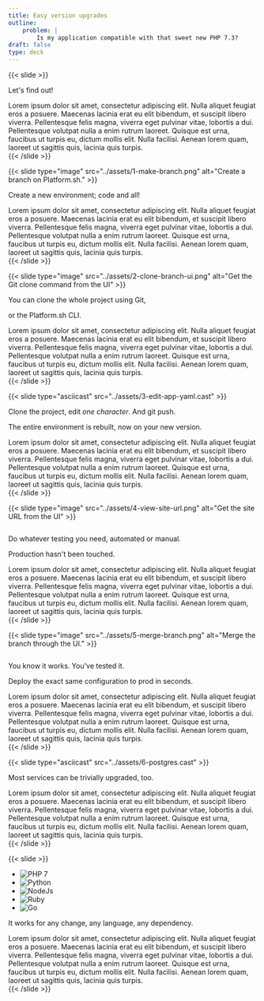 ```yaml
---
title: Easy version upgrades
outline:
    problem: |
        Is my application compatible with that sweet new PHP 7.3?
draft: false
type: deck
---
```


{{< slide >}}
<p>Let's find out!</p>
<aside class="notes">
  Lorem ipsum dolor sit amet, consectetur adipiscing elit. Nulla aliquet feugiat eros a posuere.
  Maecenas lacinia erat eu elit bibendum, et suscipit libero viverra. Pellentesque felis magna, viverra eget pulvinar vitae, lobortis a dui.
  Pellentesque volutpat nulla a enim rutrum laoreet. Quisque est urna, faucibus ut turpis eu, dictum mollis elit.
  Nulla facilisi. Aenean lorem quam, laoreet ut sagittis quis, lacinia quis turpis.
</aside>
{{< /slide >}}

{{< slide type="image" src="../assets/1-make-branch.png" alt="Create a branch on Platform.sh." >}}
<p>Create a new environment; code and all!</p>
<aside class="notes">
  Lorem ipsum dolor sit amet, consectetur adipiscing elit. Nulla aliquet feugiat eros a posuere.
  Maecenas lacinia erat eu elit bibendum, et suscipit libero viverra. Pellentesque felis magna, viverra eget pulvinar vitae, lobortis a dui.
  Pellentesque volutpat nulla a enim rutrum laoreet. Quisque est urna, faucibus ut turpis eu, dictum mollis elit.
  Nulla facilisi. Aenean lorem quam, laoreet ut sagittis quis, lacinia quis turpis.
</aside>
{{< /slide >}}

{{< slide type="image" src="../assets/2-clone-branch-ui.png" alt="Get the Git clone command from the UI" >}}
<p>You can clone the whole project using Git,</p>
<p>or the Platform.sh CLI.</p>
<aside class="notes">
  Lorem ipsum dolor sit amet, consectetur adipiscing elit. Nulla aliquet feugiat eros a posuere.
  Maecenas lacinia erat eu elit bibendum, et suscipit libero viverra. Pellentesque felis magna, viverra eget pulvinar vitae, lobortis a dui.
  Pellentesque volutpat nulla a enim rutrum laoreet. Quisque est urna, faucibus ut turpis eu, dictum mollis elit.
  Nulla facilisi. Aenean lorem quam, laoreet ut sagittis quis, lacinia quis turpis.
</aside>
{{< /slide >}}

{{< slide type="asciicast" src="../assets/3-edit-app-yaml.cast" >}}
<p>Clone the project, edit <em>one character</em>.  And git push.</p>
<p>The entire environment is rebuilt, now on your new version.</p>
<aside class="notes">
  Lorem ipsum dolor sit amet, consectetur adipiscing elit. Nulla aliquet feugiat eros a posuere.
  Maecenas lacinia erat eu elit bibendum, et suscipit libero viverra. Pellentesque felis magna, viverra eget pulvinar vitae, lobortis a dui.
  Pellentesque volutpat nulla a enim rutrum laoreet. Quisque est urna, faucibus ut turpis eu, dictum mollis elit.
  Nulla facilisi. Aenean lorem quam, laoreet ut sagittis quis, lacinia quis turpis.
</aside>
{{< /slide >}}

{{< slide type="image" src="../assets/4-view-site-url.png" alt="Get the site URL from the UI" >}}
<p style="margin-top: 2em;">Do whatever testing you need, automated or manual.</p>
<p>Production hasn't been touched.</p>
<aside class="notes">
  Lorem ipsum dolor sit amet, consectetur adipiscing elit. Nulla aliquet feugiat eros a posuere.
  Maecenas lacinia erat eu elit bibendum, et suscipit libero viverra. Pellentesque felis magna, viverra eget pulvinar vitae, lobortis a dui.
  Pellentesque volutpat nulla a enim rutrum laoreet. Quisque est urna, faucibus ut turpis eu, dictum mollis elit.
  Nulla facilisi. Aenean lorem quam, laoreet ut sagittis quis, lacinia quis turpis.
</aside>
{{< /slide >}}

{{< slide type="image" src="../assets/5-merge-branch.png" alt="Merge the branch through the UI." >}}
<p style="margin-top: 2em;">You know it works. You've tested it.</p>
<p>Deploy the exact same configuration to prod in seconds.</p>
<aside class="notes">
  Lorem ipsum dolor sit amet, consectetur adipiscing elit. Nulla aliquet feugiat eros a posuere.
  Maecenas lacinia erat eu elit bibendum, et suscipit libero viverra. Pellentesque felis magna, viverra eget pulvinar vitae, lobortis a dui.
  Pellentesque volutpat nulla a enim rutrum laoreet. Quisque est urna, faucibus ut turpis eu, dictum mollis elit.
  Nulla facilisi. Aenean lorem quam, laoreet ut sagittis quis, lacinia quis turpis.
</aside>
{{< /slide >}}

{{< slide type="asciicast" src="../assets/6-postgres.cast" >}}
<p>Most services can be trivially upgraded, too.</p>
<aside class="notes">
  Lorem ipsum dolor sit amet, consectetur adipiscing elit. Nulla aliquet feugiat eros a posuere.
  Maecenas lacinia erat eu elit bibendum, et suscipit libero viverra. Pellentesque felis magna, viverra eget pulvinar vitae, lobortis a dui.
  Pellentesque volutpat nulla a enim rutrum laoreet. Quisque est urna, faucibus ut turpis eu, dictum mollis elit.
  Nulla facilisi. Aenean lorem quam, laoreet ut sagittis quis, lacinia quis turpis.
</aside>
{{< /slide >}}

{{< slide >}}
<ul class="logo-list">
  <li><img src="../assets/php-logo.svg" alt="PHP 7" class="plain" data-credit="https://commons.wikimedia.org/wiki/File:PHP-logo.svg" /></li>
  <li><img src="../assets/python-logo.svg" alt="Python" class="plain" data-credit="https://commons.wikimedia.org/wiki/File:Python.svg" /></li>
  <li><img src="../assets/nodejs-logo.svg" alt="NodeJs" class="plain" data-credit="https://commons.wikimedia.org/wiki/File:Node.js_logo.svg" /></li>
  <li><img src="../assets/ruby-logo.svg" alt="Ruby" class="plain" data-credit="https://commons.wikimedia.org/wiki/File:Ruby_logo.svg" /></li>
  <li><img src="../assets/golang-logo.svg" alt="Go" class="plain" data-credit="https://www.vectorlogo.zone/logos/golang/index.html" /></li>
</ul>
<p style="margin-top: 0;">It works for any change, any language, any dependency.</p>
<aside class="notes">
  Lorem ipsum dolor sit amet, consectetur adipiscing elit. Nulla aliquet feugiat eros a posuere.
  Maecenas lacinia erat eu elit bibendum, et suscipit libero viverra. Pellentesque felis magna, viverra eget pulvinar vitae, lobortis a dui.
  Pellentesque volutpat nulla a enim rutrum laoreet. Quisque est urna, faucibus ut turpis eu, dictum mollis elit.
  Nulla facilisi. Aenean lorem quam, laoreet ut sagittis quis, lacinia quis turpis.
</aside>
{{< /slide >}}

